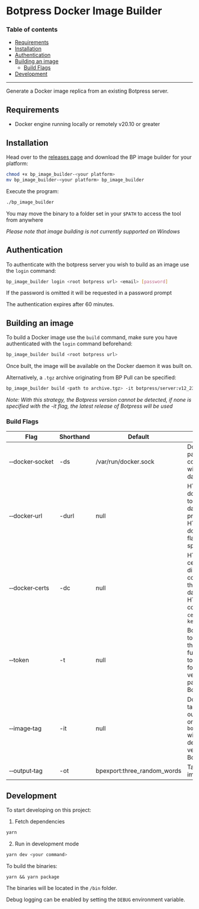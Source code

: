# Botpress Docker Image Builder

### Table of contents
  - [Requirements](#requirements)
  - [Installation](#installation)
  - [Authentication](#authentication)
  - [Building an image](#building-an-image)
    - [Build Flags](#build-flags)
  - [Development](#development)

----

Generate a Docker image replica from an existing Botpress server.


## Requirements
- Docker engine running locally or remotely v20.10 or greater
## Installation
Head over to the [releases page](https://github.com/botpress/solutions/releases) and download the BP image builder for your platform:

```sh
chmod +x bp_image_builder-<your platform>
mv bp_image_builder-<your platform> bp_image_builder
```

Execute the program:
```sh
./bp_image_builder
```
You may move the binary to a folder set in your `$PATH` to access the tool from anywhere

_Please note that image building is not currently supported on Windows_

## Authentication

To authenticate with the botpress server you wish to build as an image use the `login` command:

```sh
bp_image_builder login <root botpress url> <email> [password]
```

If the password is omitted it will be requested in a password prompt

The authentication expires after 60 minutes.

## Building an image

To build a Docker image use the `build` command, make sure you have authenticated with the `login` command beforehand:

```sh
bp_image_builder build <root botpress url>
```
Once built, the image will be available on the Docker daemon it was built on.

Alternatively, a `.tgz` archive originating from BP Pull can be specified:
```sh
bp_image_builder build <path to archive.tgz> -it botpress/server:v12_23_0
```
*Note: With this strategy, the Botpress version cannot be detected, if none is specified with the -it flag, the latest release of Botpress will be used*

### Build Flags
| Flag | Shorthand | Default | Description |
|------|-----------|---------|-------------|
| &#x2011;&#x2011;docker&#x2011;socket | -ds | /var/run/docker.sock | Docker socket path to use to communicate with the docker daemon |
| &#x2011;&#x2011;docker&#x2011;url | -durl | null | HTTP url of the docker daemon to use, if the daemon is protected by HTTPS, the docker-certs flag must be specified |
| &#x2011;&#x2011;docker&#x2011;certs | -dc | null | HTTPS certificate directory for connecting to the docker daemon via HTTPS, must contain `ca.pem`, `cert.pem` and `key.pem` |
| &#x2011;&#x2011;token | -t | null | Botpress JWT token to bypass the `login` function, the token can be found in the version control page of the Botpress UI |
| &#x2011;&#x2011;image&#x2011;tag | -it | null | Docker image tag to base the output image on, defaults to `botpress/server` with the detected version of Botpress |
| &#x2011;&#x2011;output&#x2011;tag | -ot | bpexport:three_random_words | Tag of the built image |

## Development
To start developing on this project:

1. Fetch dependencies
```sh
yarn
```

2. Run in development mode
```sh
yarn dev <your command>
```

To build the binaries:
```
yarn && yarn package
```
The binaries will be located in the `/bin` folder.

Debug logging can be enabled by setting the `DEBUG` environment variable.
